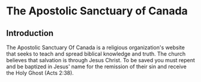 # The Apostolic Sanctuary  of Canada

## Introduction
The Apostolic Sanctuary Of Canada is a religious organization's website that seeks to teach and spread biblical knowledge and truth. The church believes that salvation is through Jesus Christ. To be saved you must repent and be baptized in Jesus' name for the remission of their sin and receive the Holy Ghost (Acts 2:38).
